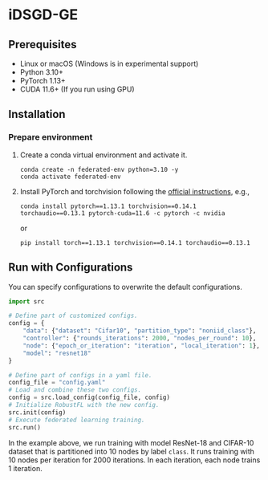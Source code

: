 # iDSGD-GE


## Prerequisites

- Linux or macOS (Windows is in experimental support)
- Python 3.10+
- PyTorch 1.13+
- CUDA 11.6+ (If you run using GPU)

## Installation

### Prepare environment

1. Create a conda virtual environment and activate it.

    ```shell
    conda create -n federated-env python=3.10 -y
    conda activate federated-env
    ```

2. Install PyTorch and torchvision following the [official instructions](https://pytorch.org/), e.g.,

    ```shell
    conda install pytorch==1.13.1 torchvision==0.14.1 torchaudio==0.13.1 pytorch-cuda=11.6 -c pytorch -c nvidia
    ```
    or
    ```shell
    pip install torch==1.13.1 torchvision==0.14.1 torchaudio==0.13.1
    ```

## Run with Configurations

You can specify configurations to overwrite the default configurations.

```python
import src

# Define part of customized configs.
config = {
    "data": {"dataset": "Cifar10", "partition_type": "noniid_class"},
    "controller": {"rounds_iterations": 2000, "nodes_per_round": 10},
    "node": {"epoch_or_iteration": "iteration", "local_iteration": 1},
    "model": "resnet18"
}

# Define part of configs in a yaml file.
config_file = "config.yaml"
# Load and combine these two configs.
config = src.load_config(config_file, config)
# Initialize RobustFL with the new config.
src.init(config)
# Execute federated learning training.
src.run()
```

In the example above, we run training with model ResNet-18 and CIFAR-10 dataset that is partitioned into 10 nodes by label `class`.
It runs training with 10 nodes per iteration for 2000 iterations. In each iteration, each node trains 1 iteration.


